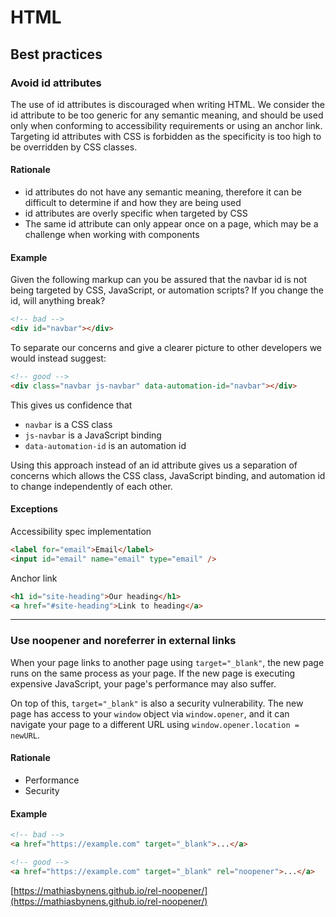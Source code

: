 # HTML

## Best practices

### Avoid id attributes
The use of id attributes is discouraged when writing HTML. We consider the id attribute to be too generic for any semantic meaning, and  should be used only when conforming to accessibility requirements or using an anchor link. Targeting id attributes with CSS is forbidden as the specificity is too high to be overridden by CSS classes.

#### Rationale
* id attributes do not have any semantic meaning, therefore it can be difficult to determine if and how they are being used
* id attributes are overly specific when targeted by CSS
* The same id attribute can only appear once on a page, which may be a challenge when working with components

#### Example
Given the following markup can you be assured that the navbar id is not being targeted by CSS, JavaScript, or automation scripts? If you change the id, will anything break?

```html
<!-- bad -->
<div id="navbar"></div>
```

To separate our concerns and give a clearer picture to other developers we would instead suggest:

```html
<!-- good -->
<div class="navbar js-navbar" data-automation-id="navbar"></div>
```

This gives us confidence that
* `navbar` is a CSS class
* `js-navbar` is a JavaScript binding
* `data-automation-id` is an automation id

Using this approach instead of an id attribute gives us a separation of concerns which allows the CSS class, JavaScript binding, and automation id to change independently of each other.

#### Exceptions
Accessibility spec implementation
```html
<label for="email">Email</label>
<input id="email" name="email" type="email" />
```

Anchor link
```html
<h1 id="site-heading">Our heading</h1>
<a href="#site-heading">Link to heading</a>
```
---
### Use noopener and noreferrer in external links
When your page links to another page using `target="_blank"`, the new page runs on the same process as your page. If the new page is executing expensive JavaScript, your page's performance may also suffer.  

On top of this, `target="_blank"` is also a security vulnerability. The new page has access to your `window` object via `window.opener`, and it can navigate your page to a different URL using `window.opener.location = newURL`.

#### Rationale
* Performance
* Security

#### Example
```html
<!-- bad -->
<a href="https://example.com" target="_blank">...</a>
```
  
```html
<!-- good -->
<a href="https://example.com" target="_blank" rel="noopener">...</a>
```
  
[https://mathiasbynens.github.io/rel-noopener/](https://mathiasbynens.github.io/rel-noopener/)

